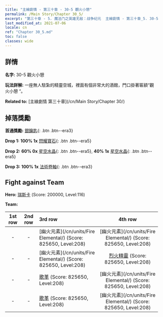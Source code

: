 ```yaml
---
title: "主線劇情 - 第三十章 - 30-5 觀火小憩"
permalink: /Main Story/Chapter 30_5/
excerpt: "第三十章 - 5. 魔法门之英雄无敌：战争纪元  主線劇情 - 第三十章_5. 30-5 觀火小憩"
last_modified_at: 2021-07-06
locale: cn
ref: "Chapter 30_5.md"
toc: false
classes: wide
---
```


## 詳情

 **名字:** 30-5 觀火小憩

 **玩法詳解:** 一座無人駐紮的精靈空城，裡面有個非常大的酒館，門口掛著匾額“觀火小憩 “。

 **Related to:** [主線劇情 第三十章](/cn/Main Story/Chapter 30/)

## 掉落獎勵

 **首通獎勵:** [銀鑰匙](/cn/Items/con_693/){: .btn .btn--era3}

 **Drop 1:** **100% 1x** [閃耀寶石](/cn/Items/mat_100/){: .btn .btn--era5}

 **Drop 2:** **60% 0x** [星空水晶](/cn/Items/mat_94/){: .btn .btn--era5}, **40% 1x** [星空水晶](/cn/Items/mat_94/){: .btn .btn--era5}

 **Drop 3:** **100% 1x** [法術卷軸](/cn/Items/con_694/){: .btn .btn--era3}


## Fight against Team
 **Hero:** [瑞斯卡](/cn/heroes/Rashka/) (Score: 200000, Level:116)

 **Team:**


  | 1st row | 2nd row | 3rd row | 4th row |
  |:----:|:----:|:----|:----:|
  | - | - | [幽火元素](/cn/units/Fire Elemental/) (Score: 825650, Level:208)  | [幽火元素](/cn/units/Fire Elemental/) (Score: 825650, Level:208)  |
  | - | - | [幽火元素](/cn/units/Fire Elemental/) (Score: 825650, Level:208)  | [烈火精靈](/cn/units/Efreeti/) (Score: 825650, Level:208)  |
  | - | - | [歌革](/cn/units/Gog/) (Score: 825650, Level:208)  | [幽火元素](/cn/units/Fire Elemental/) (Score: 825650, Level:208)  |
  | - | - | [歌革](/cn/units/Gog/) (Score: 825650, Level:208)  | [幽火元素](/cn/units/Fire Elemental/) (Score: 825650, Level:208)  |


